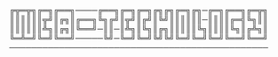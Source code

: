 ╔╦═╦╗╔═╗╔══╗────╔══╗╔═╗╔═╗╔╗╔╗╔═╗╔╗─╔═╗╔══╗╔═╦╗
║║║║║║╦╝║╔╗║╔══╗╚╗╔╝║╦╝║╔╝║╚╝║║║║║║─║║║║╔═╣╚╗║║
║║║║║║╩╗║╔╗║╚══╝─║║─║╩╗║╚╗║╔╗║║║║║╚╗║║║║╚╗║╔╩╗║
╚═╩═╝╚═╝╚══╝─────╚╝─╚═╝╚═╝╚╝╚╝╚═╝╚═╝╚═╝╚══╝╚══╝
───────────────────────────────────────────────
